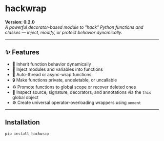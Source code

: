 # hackwrap

**Version: 0.2.0**  
*A powerful decorator-based module to "hack" Python functions and classes — inject, modify, or protect behavior dynamically.*

---

## ✨ Features

- 🔄 Inherit function behavior dynamically
- 🧬 Inject modules and variables into functions
- 🧵 Auto-thread or async-wrap functions
- 🔒 Make functions private, undeletable, or uncallable
- ♻️ Promote functions to global scope or recover deleted ones
- 🧪 Inspect source, signature, decorators, and annotations via the `this` global object
- ⚙️ Create universal operator-overloading wrappers using `onment`

---

## Installation

```bash
pip install hackwrap

